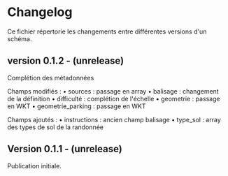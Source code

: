 # Changelog

Ce fichier répertorie les changements entre différentes versions d'un schéma.

## version 0.1.2 - (unrelease)

Complétion des métadonnées

Champs modifiés :
	• sources : passage en array
	• balisage : changement de la définition
	• difficulté : complétion de l'échelle
	• geometrie : passage en WKT
	• geometrie_parking : passage en WKT

Champs ajoutés :
	• instructions : ancien champ balisage
	• type_sol : array des types de sol de la randonnée

## Version 0.1.1 - (unrelease)

Publication initiale.
